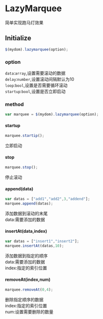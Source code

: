 # LazyMarquee
简单实现跑马灯效果
## Initialize
```javascript
$(mydom).lazymarquee(option);
```
### option
`data`:`array`,设置需要滚动的数据<br/>
`delay`:`number`,设置滚动间隔默认为10<br/>
`loop`:`bool`,设置是否需要循环滚动<br/>
`startup`:`bool`,设置是否立即启动<br/>
### method
```javascript
var marquee = $(mydom).lazymarquee(option);
```
#### startup
```javascript
marquee.startip();
```
立即启动<br/>
#### stop
```javascript
marquee.stop();
```
停止滚动<br/>
#### append(data)
```javascript
var datas = ["add1","add2",3,"addend"];
marquee.append(datas);
```
添加数据到滚动的末尾<br/>
data:需要添加的数据
#### insertAt(data,index)
```javascript
var datas = ["insert1","insert2"];
marquee.insertAt(datas,10);
```
添加数据到指定的顺序<br/>
data:需要添加的数据<br/>
index:指定的索引位置
#### removeAt(index,num)
```javascript
marquee.removeAt(0,4);
```
删除指定顺序的数据<br/>
index:指定的索引位置<br/>
num:设置需要删除的数量
